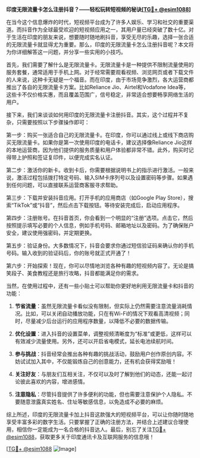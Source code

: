 **印度无限流量卡怎么注册抖音？——轻松玩转短视频的秘诀[[TG💪+ @esim1088](https://t.me/s/esim1088)]**

在当今这个信息爆炸的时代，短视频平台成为了许多人娱乐、学习和社交的重要渠道。而抖音作为全球最受欢迎的短视频应用之一，其用户量已经突破了数十亿。对于生活在印度的朋友来说，想要随时随地刷抖音，享受无尽的乐趣，选择一张合适的无限流量卡就显得尤为重要。那么，印度的无限流量卡怎么注册抖音呢？本文将为你详细解答这一问题，并分享一些实用的小技巧。

首先，我们需要了解什么是无限流量卡。无限流量卡是一种提供不限制流量使用的服务套餐，通常适用于手机上网。对于经常需要观看视频、浏览网页或者下载文件的人来说，这种卡无疑是一个福音。而在印度，由于市场竞争激烈，各大运营商都推出了各自的无限流量卡方案。比如Reliance Jio、Airtel和Vodafone Idea等，这些卡不仅价格实惠，而且覆盖范围广，信号稳定，非常适合想要畅享网络生活的用户。

接下来，我们来谈谈如何用印度的无限流量卡注册抖音。其实，这个过程并不复杂，只需要按照以下步骤操作即可：

第一步：购买一张适合自己的无限流量卡。在印度，你可以通过线上或线下商店购买无限流量卡。如果你是第一次使用印度的电话卡，建议选择像Reliance Jio这样的本地运营商，因为他们提供的服务质量和用户体验都非常不错。此外，购买时记得带上护照和签证复印件，以便完成实名认证。

第二步：激活你的新卡。收到卡后，你需要根据说明书上的指示进行激活。一般来说，激活过程包括拨打特定号码、输入SIM卡序列号以及设置密码等步骤。如果遇到任何问题，可以直接联系运营商客服寻求帮助。

第三步：下载并安装抖音应用。打开手机的应用商店（如Google Play Store），搜索“TikTok”或“抖音”，然后点击下载按钮。等待安装完成后，启动应用程序。

第四步：注册账号。在抖音首页，你会看到一个明显的“注册”选项。点击它，然后按照提示填写必要的个人信息，例如手机号码、邮箱地址以及密码。为了确保账户安全，建议使用强密码，并定期更换。

第五步：验证身份。大多数情况下，抖音会要求你通过短信验证码来确认你的手机号码。输入收到的验证码后，你的账号就正式开通了！

第六步：开始探索！现在，你可以尽情地浏览各种有趣的短视频内容了。无论是搞笑段子、美食教程还是旅行攻略，抖音都能满足你的需求。

当然，在使用过程中，还有一些小贴士可以帮助你更好地利用无限流量卡和抖音的功能：

1. **节省流量**：虽然无限流量卡看似没有限制，但实际上仍然需要注意流量消耗情况。比如，可以关闭自动播放功能，只在有Wi-Fi的情况下观看高清视频；同时，尽量减少后台运行的应用程序数量，以降低不必要的数据传输。

2. **优化设置**：进入抖音的设置菜单，调整视频清晰度为“标准”或更低，这样可以有效减少流量使用。另外，还可以开启省电模式，延长电池续航时间。

3. **参与挑战**：抖音经常会推出各种有趣的挑战活动，鼓励用户创作原创内容。不妨试试加入其中，不仅能锻炼自己的创意能力，还有机会获得奖励哦！

4. **关注好友**：与朋友们互相关注，不仅可以及时了解到他们的动态，还能一起讨论彼此喜欢的内容，增进感情。

5. **注意隐私**：尽管抖音提供了许多便利的功能，但也需要注意保护个人隐私。不要随意泄露真实姓名、住址等敏感信息，以免造成不必要的麻烦。

综上所述，印度的无限流量卡加上抖音这款强大的短视频平台，可以让你随时随地享受丰富多彩的数字生活。只要掌握了正确的注册方法，并结合上述建议合理使用，相信你一定能成为一名合格的抖音达人。最后，别忘了关注[TG💪+ @esim1088](https://t.me/s/esim1088)，获取更多关于印度通讯卡及互联网服务的信息哦！

[[TG💪+ @esim1088](https://t.me/s/esim1088) ![Image](https://i.postimg.cc/4NQfJmqS/Snipaste-2025-05-13-00-14-12.png)]